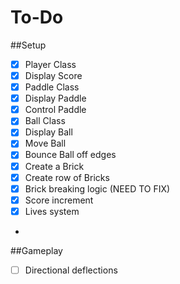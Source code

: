 # To-Do

##Setup
-[x] Player Class
-[x] Display Score 
-[x] Paddle Class 
-[x] Display Paddle
-[x] Control Paddle
-[x] Ball Class 
-[x] Display Ball
-[x] Move Ball
-[x] Bounce Ball off edges
-[x] Create a Brick
-[x] Create row of Bricks
-[x] Brick breaking logic (NEED TO FIX)
-[x] Score increment
-[x] Lives system
-

##Gameplay
-[ ] Directional deflections